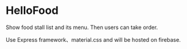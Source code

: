 # HelloFood
Show food stall list and its menu.
Then users can take order.

Use Express framework、material.css and will be hosted on firebase.
